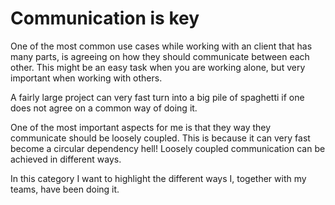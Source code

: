 # Communication is **key**
One of the most common use cases while working with an client that has many parts, is agreeing on how they should 
communicate between each other. This might be an easy task when you are working alone, but very important when 
working with others.

A fairly large project can very fast turn into a big pile of spaghetti if one does not agree on a common way of doing
 it.

One of the most important aspects for me is that they way they communicate should be loosely coupled. This is because
 it can very fast become a circular dependency hell! Loosely coupled communication can be achieved in different ways.

In this category I want to highlight the different ways I, together with my teams, have been doing it. 